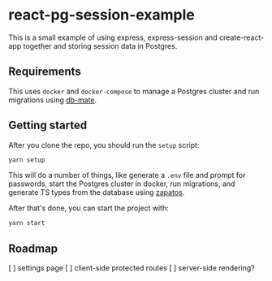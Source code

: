 # react-pg-session-example

This is a small example of using express, express-session and create-react-app together and storing session data in Postgres.

## Requirements

This uses `docker` and `docker-compose` to manage a Postgres cluster and run migrations using [db-mate](https://github.com/amacneil/dbmate).

## Getting started

After you clone the repo, you should run the `setup` script:

```sh
yarn setup
```

This will do a number of things, like generate a `.env` file and prompt for passwords, start the Postgres cluster in docker, run migrations, and generate TS types from the database using [zapatos](https://github.com/jawj/zapatos/).

After that's done, you can start the project with:

```sh
yarn start
```

## Roadmap

[ ] settings page
[ ] client-side protected routes
[ ] server-side rendering?
